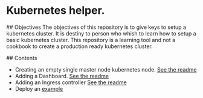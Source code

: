 # Kubernetes helper.

## Objectives
The objectives of this repository is to give keys to setup a kubernetes cluster.
It is destiny to person who whish to learn how to setup a basic kubernetes cluster.
This repository is a learning tool and not a cookbook to create a production ready kubernetes cluster. 

## Contents

* Creating an empty single master node kubernetes node. [See the readme](vagrant/README.md)
* Adding a Dashboard. [See the readme](dashboard/README.md)
* Adding an Ingress controller [See the readme](ingress/README.md)
* Deploy an [example](samples/sentiment-analysis/README.md 
)

